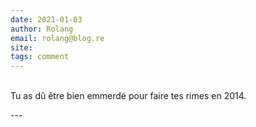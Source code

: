 ```yaml
---
date: 2021-01-03
author: Rolang
email: rolang@blog.re
site: 
tags: comment
---
```


<p><br />
Tu as dû être bien emmerdé pour faire tes rimes en 2014.</p>
---